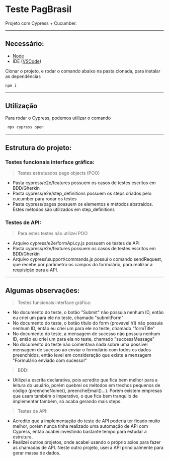 # Teste PagBrasil

Projeto com Cypress + Cucumber.

---
## Necessário:

- [Node](https://nodejs.org/en/)
- IDE ([VSCode](https://code.visualstudio.com/))

Clonar o projeto, e rodar o comando abaixo na pasta clonada, para instalar as dependências

```cmd
npm i
```
---

## Utilização
Para rodar o Cypress, podemos utilizar o comando

```cmd
 npx cypress open
```
---
## Estrutura do projeto:

### Testes funcionais interface gráfica:
> Testes estrutuados page objects (POO)
- Pasta cypress/e2e/features possuem os casos de testes escritos em BDD/Gherkin
- Pasta cypress/e2e/step_definitions possuem os steps criados pelo cucumber para rodar os testes
- Pasta cypress/pages possuem os elementos e métodos abstraídos. Estes métodos são utilizados em step_definitions

### Testes de API:
> Para estes testes não utilizei POO
- Arquivo cypress/e2e/formApi.cy.js possuem os testes de API
- Pasta cypress/e2e/features possuem os casos de testes escritos em BDD/Gherkin
- Arquivo cypress\support\commands.js possui o comando sendRequest, que recebe por parâmetro os campos do formulário, para realizar a requisição para a API.

--- 

## Algumas observações:
> Testes funcionais interface gráfica:
- No documento do teste, o botão "Submit" não possuia nenhum ID, então eu criei um para ele no teste, chamado "submitForm"
- No documento do teste, o botão título do form (provavel h1) não possuia nenhum ID, então eu criei um para ele no teste, chamado "formTitle"
- No documento do teste, a mensagem de sucesso não possuia nenhum ID, então eu criei um para ela no teste, chamado "successMessage"
- No documento do teste não comentava nada sobre uma possível mensagem de sucesso ao enviar o formulário com todos os dados preenchidos, então levei em consideração que existe a mensagem "Formulário enviado com sucesso!"

> BDD:
- Utilizei a escrita declarativa, pois acredito que fica bem melhor para a leitura do usuário, porém quebrei os métodos em trechos pequenos de código (preencheNome(), preencheEmail()...). Porém existem empresas que usam também o imperativo, o que fica bem tranquilo de implementar também, só acaba gerando mais steps.

> Testes de API:
- Acredito que a implementação do teste de API poderia ter ficado muito melhor, porém nunca tinha realizado uma automação de API com Cypress, então acabei investindo bastante tempo para estudar a estrutura.
- Realizei outros projetos, onde acabei usando o próprio axios para fazer as chamadas de API. Neste outro projeto, usei a API principalmente para gerar massa de dados.